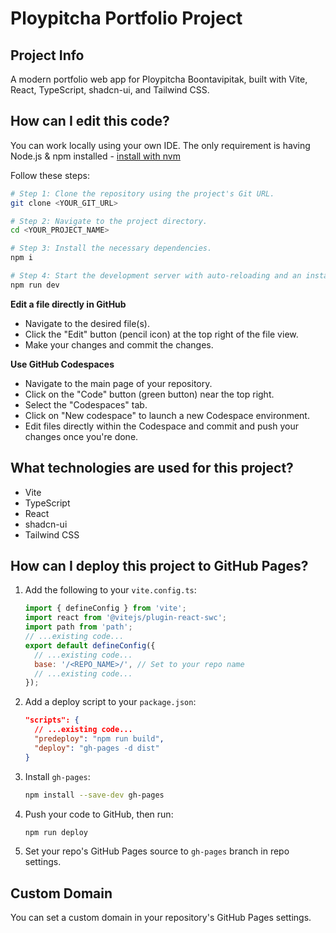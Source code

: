 # Ploypitcha Portfolio Project

## Project Info

A modern portfolio web app for Ploypitcha Boontavipitak, built with Vite, React, TypeScript, shadcn-ui, and Tailwind CSS.

## How can I edit this code?

You can work locally using your own IDE. The only requirement is having Node.js & npm installed - [install with nvm](https://github.com/nvm-sh/nvm#installing-and-updating)

Follow these steps:

```sh
# Step 1: Clone the repository using the project's Git URL.
git clone <YOUR_GIT_URL>

# Step 2: Navigate to the project directory.
cd <YOUR_PROJECT_NAME>

# Step 3: Install the necessary dependencies.
npm i

# Step 4: Start the development server with auto-reloading and an instant preview.
npm run dev
```

**Edit a file directly in GitHub**

- Navigate to the desired file(s).
- Click the "Edit" button (pencil icon) at the top right of the file view.
- Make your changes and commit the changes.

**Use GitHub Codespaces**

- Navigate to the main page of your repository.
- Click on the "Code" button (green button) near the top right.
- Select the "Codespaces" tab.
- Click on "New codespace" to launch a new Codespace environment.
- Edit files directly within the Codespace and commit and push your changes once you're done.

## What technologies are used for this project?

- Vite
- TypeScript
- React
- shadcn-ui
- Tailwind CSS

## How can I deploy this project to GitHub Pages?

1. Add the following to your `vite.config.ts`:
   ```js
   import { defineConfig } from 'vite';
   import react from '@vitejs/plugin-react-swc';
   import path from 'path';
   // ...existing code...
   export default defineConfig({
     // ...existing code...
     base: '/<REPO_NAME>/', // Set to your repo name
     // ...existing code...
   });
   ```
2. Add a deploy script to your `package.json`:
   ```json
   "scripts": {
     // ...existing code...
     "predeploy": "npm run build",
     "deploy": "gh-pages -d dist"
   }
   ```
3. Install `gh-pages`:
   ```sh
   npm install --save-dev gh-pages
   ```
4. Push your code to GitHub, then run:
   ```sh
   npm run deploy
   ```
5. Set your repo's GitHub Pages source to `gh-pages` branch in repo settings.

## Custom Domain

You can set a custom domain in your repository's GitHub Pages settings.
